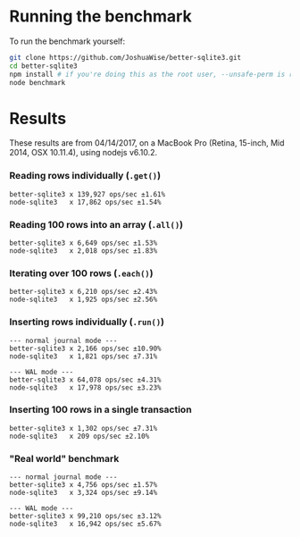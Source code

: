 # Running the benchmark

To run the benchmark yourself:
```bash
git clone https://github.com/JoshuaWise/better-sqlite3.git
cd better-sqlite3
npm install # if you're doing this as the root user, --unsafe-perm is required
node benchmark
```

# Results

These results are from 04/14/2017, on a MacBook Pro (Retina, 15-inch, Mid 2014, OSX 10.11.4), using nodejs v6.10.2.

### Reading rows individually (`.get()`)
```
better-sqlite3 x 139,927 ops/sec ±1.61%
node-sqlite3   x 17,862 ops/sec ±1.54%
```

### Reading 100 rows into an array (`.all()`)
```
better-sqlite3 x 6,649 ops/sec ±1.53%
node-sqlite3   x 2,018 ops/sec ±1.83%
```

### Iterating over 100 rows (`.each()`)
```
better-sqlite3 x 6,210 ops/sec ±2.43%
node-sqlite3   x 1,925 ops/sec ±2.56%
```

### Inserting rows individually (`.run()`)
```
--- normal journal mode ---
better-sqlite3 x 2,166 ops/sec ±10.90%
node-sqlite3   x 1,821 ops/sec ±7.31%

--- WAL mode ---
better-sqlite3 x 64,078 ops/sec ±4.31%
node-sqlite3   x 17,978 ops/sec ±3.23%
```

### Inserting 100 rows in a single transaction
```
better-sqlite3 x 1,302 ops/sec ±7.31%
node-sqlite3   x 209 ops/sec ±2.10%
```

### "Real world" benchmark
```
--- normal journal mode ---
better-sqlite3 x 4,756 ops/sec ±1.57%
node-sqlite3   x 3,324 ops/sec ±9.14%

--- WAL mode ---
better-sqlite3 x 99,210 ops/sec ±3.12%
node-sqlite3   x 16,942 ops/sec ±5.67%
```
